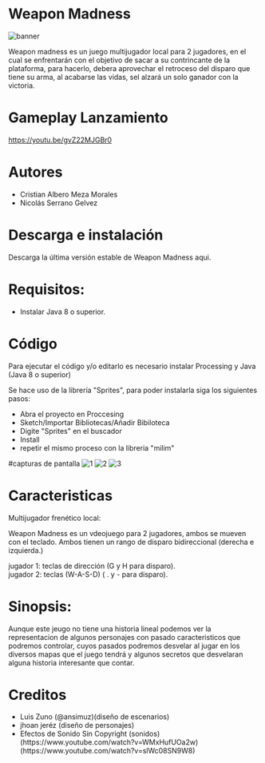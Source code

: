 # Weapon Madness
![banner ](https://user-images.githubusercontent.com/89560089/136522361-b6a7e69b-2830-43ac-86a9-48d2f65a3c4f.png)

Weapon madness es un juego multijugador local para 2 jugadores, en el cual se enfrentarán con el objetivo de sacar a su contrincante de la plataforma, para hacerlo, debera aprovechar el retroceso del disparo que tiene su arma, al acabarse las vidas, sel alzará un solo ganador con la victoria.

# Gameplay Lanzamiento 
https://youtu.be/gvZ22MJGBr0

# Autores
<ul>
  <li>Cristian Albero Meza Morales</li>
  <li>Nicolás Serrano Gelvez</li>
</ul>

# Descarga e instalación


<div>Descarga la última versión estable de Weapon Madness aqui. </div>

# Requisitos:
<ul>
  <li> Instalar Java 8 o superior.</li>
</ul>

# Código 

Para ejecutar el código y/o editarlo es necesario instalar Processing y Java (Java 8 o superior)

Se hace uso de la librería "Sprites", para poder instalarla siga los siguientes pasos:

 <ul>
  <li>Abra el proyecto en Proccesing</li>
  <li>Sketch/Importar Bibliotecas/Añadir Bibiloteca</li>
  <li>Digite "Sprites" en el buscador</li>
  <li>Install</li>
  <li>repetir el mismo proceso con la libreria "milim"</li>
  
  
</ul>
 
 #capturas de pantalla
 ![1](https://user-images.githubusercontent.com/89560089/136531893-36ea7a57-e1a2-4d1f-97be-3c594cbd9963.png)
 ![2](https://user-images.githubusercontent.com/89560089/136532130-eee271c1-4a4a-40c7-9b99-af3e841c4c81.png)
 ![3](https://user-images.githubusercontent.com/89560089/136532057-616ec0a7-2781-45cf-85b7-063724b7d815.png)
 
 # Caracteristicas
 
 Multijugador frenético local:
 
 Weapon Madness es un vdeojuego para 2 jugadores, ambos se mueven con el teclado.
 Ambos tienen un rango de disparo bidireccional (derecha e izquierda.)
 
 <div>jugador 1: teclas de dirección (G y H para disparo).</div>
 <div>jugador 2: teclas (W-A-S-D) ( . y - para disparo).</div>
 
 # Sinopsis:
 Aunque este jeugo no tiene una historia lineal podemos ver la representacion de algunos personajes con pasado caracteristicos que podremos controlar, cuyos pasados podremos desvelar al jugar en los diversos mapas que el juego tendrá y algunos secretos que desvelaran alguna historia interesante que contar.
 
 # Creditos

<ul>
  <li> Luis Zuno (@ansimuz)(diseño de escenarios)</li>
  <li> jhoan jeréz (diseño de personajes) </li>
  <li> Efectos de Sonido Sin Copyright (sonidos)(https://www.youtube.com/watch?v=WMxHufUOa2w) (https://www.youtube.com/watch?v=slWc08SN9W8)</li>
                                              
</ul>
  




